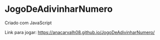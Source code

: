 # JogoDeAdivinharNumero
Criado com JavaScript

Link para jogar:  https://anacarvalh08.github.io/JogoDeAdivinharNumero/
